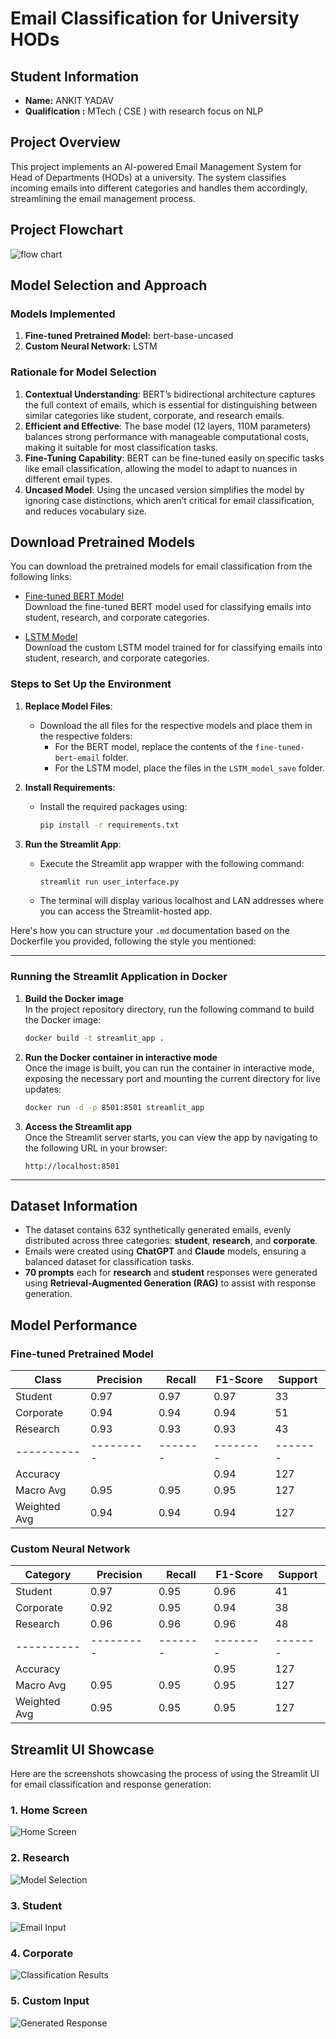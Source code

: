# Email Classification for University HODs

## Student Information
- **Name:** ANKIT YADAV
- **Qualification :** MTech ( CSE ) with research focus on NLP

## Project Overview
This project implements an AI-powered Email Management System for Head of Departments (HODs) at a university. The system classifies incoming emails into different categories and handles them accordingly, streamlining the email management process.

## Project Flowchart
![flow chart](image/mermaid.png)
## Model Selection and Approach

### Models Implemented
1. **Fine-tuned Pretrained Model:** bert-base-uncased
2. **Custom Neural Network:** LSTM

### Rationale for Model Selection

1. **Contextual Understanding**: BERT’s bidirectional architecture captures the full context of emails, which is essential for distinguishing between similar categories like student, corporate, and research emails.
2. **Efficient and Effective**: The base model (12 layers, 110M parameters) balances strong performance with manageable computational costs, making it suitable for most classification tasks.
3. **Fine-Tuning Capability**: BERT can be fine-tuned easily on specific tasks like email classification, allowing the model to adapt to nuances in different email types.
4. **Uncased Model**: Using the uncased version simplifies the model by ignoring case distinctions, which aren’t critical for email classification, and reduces vocabulary size.

## Download Pretrained Models

You can download the pretrained models for email classification from the following links:

- [Fine-tuned BERT Model](https://iitgnacin-my.sharepoint.com/:f:/g/personal/22270001_iitgn_ac_in/EsOUv9DvsbNFh7dCS_k3QM0BG86TBsEuosSBW3nYz10fyA?e=IpICoI)  
  Download the fine-tuned BERT model used for classifying emails into student, research, and corporate categories.

- [LSTM Model](https://iitgnacin-my.sharepoint.com/:f:/g/personal/22270001_iitgn_ac_in/Ei7RTLM3FSJDnQ5-6uQuEiwBk_YrYh4W6qnO7FOhRdqvvg?e=AvkBwv)  
  Download the custom LSTM model trained for for classifying emails into student, research, and corporate categories.

### Steps to Set Up the Environment

1. **Replace Model Files**:
   - Download the all files for the respective models and place them in the respective folders:
     - For the BERT model, replace the contents of the `fine-tuned-bert-email` folder.
     - For the LSTM model, place the files in the `LSTM_model_save` folder.

2. **Install Requirements**:
   - Install the required packages using:
     ```bash
     pip install -r requirements.txt
     ```

3. **Run the Streamlit App**:
   - Execute the Streamlit app wrapper with the following command:
     ```bash
     streamlit run user_interface.py
     ```
   - The terminal will display various localhost and LAN addresses where you can access the Streamlit-hosted app.

Here's how you can structure your `.md` documentation based on the Dockerfile you provided, following the style you mentioned:

---

### Running the Streamlit Application in Docker

1. **Build the Docker image**  
   In the project repository directory, run the following command to build the Docker image:
   ```bash
   docker build -t streamlit_app .
   ```

2. **Run the Docker container in interactive mode**  
   Once the image is built, you can run the container in interactive mode, exposing the necessary port and mounting the current directory for live updates:
   ```bash
   docker run -d -p 8501:8501 streamlit_app
   ```

3. **Access the Streamlit app**  
   Once the Streamlit server starts, you can view the app by navigating to the following URL in your browser:
   ```
   http://localhost:8501
   ```

---



## Dataset Information
- The dataset contains 632 synthetically generated emails, evenly distributed across three categories: **student**, **research**, and **corporate**.
- Emails were created using **ChatGPT** and **Claude** models, ensuring a balanced dataset for classification tasks.
- **70 prompts** each for **research** and **student** responses were generated using **Retrieval-Augmented Generation (RAG)** to assist with response generation.

## Model Performance

### Fine-tuned Pretrained Model
| Class      | Precision | Recall | F1-Score | Support |
|------------|-----------|---------|----------|---------|
| Student    | 0.97      | 0.97    | 0.97     | 33      |
| Corporate  | 0.94      | 0.94    | 0.94     | 51      |
| Research   | 0.93      | 0.93    | 0.93     | 43      |
| ---------- | --------- | ------- | -------- | ------- |
| Accuracy   |           |         | 0.94     | 127     |
| Macro Avg  | 0.95      | 0.95    | 0.95     | 127     |
| Weighted Avg| 0.94     | 0.94    | 0.94     | 127     |

### Custom Neural Network
| Category   | Precision | Recall | F1-Score | Support |
|------------|-----------|--------|----------|---------|
| Student    | 0.97      | 0.95   | 0.96     | 41      |
| Corporate  | 0.92      | 0.95   | 0.94     | 38      |
| Research   | 0.96      | 0.96   | 0.96     | 48      |
| ---------- | --------- | -------| -------- | ------- |
| Accuracy   |           |        | 0.95     | 127     |
| Macro Avg  | 0.95      | 0.95   | 0.95     | 127     |
| Weighted Avg | 0.95    | 0.95   | 0.95     | 127     |


## Streamlit UI Showcase

Here are the screenshots showcasing the process of using the Streamlit UI for email classification and response generation:

### 1. Home Screen
![Home Screen](image/first.png)

### 2. Research
![Model Selection](image/Research.png)

### 3. Student
![Email Input](image/student.png)

### 4. Corporate
![Classification Results](image/corporate.png)

### 5. Custom Input
![Generated Response](image/custom.png)


